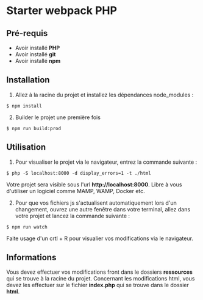# Starter webpack PHP

## Pré-requis
- Avoir installé <b>PHP</b>
- Avoir installé <b>git</b>
- Avoir installé <b>npm</b>
## Installation
1. Allez à la racine du projet et installez les dépendances node_modules : 
```shell
$ npm install
```
2. Builder le projet une première fois
```shell
$ npm run build:prod
```
## Utilisation
1. Pour visualiser le projet via le navigateur, entrez la commande suivante : 
```shell
$ php -S localhost:8000 -d display_errors=1 -t ./html
```
Votre projet sera visible sous l'url <b>http://localhost:8000</b>. Libre à vous d'utiliser un logiciel comme MAMP, WAMP, Docker etc.

2. Pour que vos fichiers js s'actualisent automatiquement lors d'un changement, ouvrez une autre fenêtre dans votre terminal, allez dans votre projet et lancez la commande suivante :
```shell
$ npm run watch
```
Faite usage d'un crtl + R pour visualier vos modifications via le navigateur.

## Informations 
Vous devez effectuer vos modifications front dans le dossiers <b>ressources</b> qui se trouve à la racine du projet. Concernant les modifications html, vous devez les effectuer sur le fichier <b>index.php</b> qui se trouve dans le dossier <b>html</b>. 
